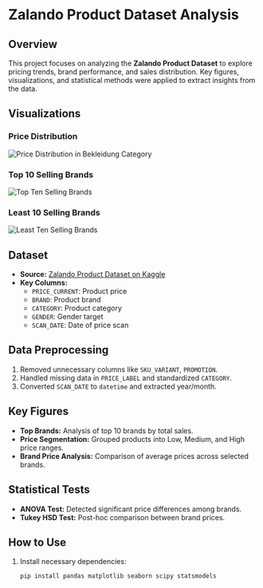 # Zalando Product Dataset Analysis

## Overview
This project focuses on analyzing the **Zalando Product Dataset** to explore pricing trends, brand performance, and sales distribution. Key figures, visualizations, and statistical methods were applied to extract insights from the data.

## Visualizations
### Price Distribution
![Price Distribution in Bekleidung Category](https://github.com/user-attachments/assets/7bb811b0-4aa2-409f-8f20-700b98e746ef)

### Top 10 Selling Brands
![Top Ten Selling Brands](https://github.com/user-attachments/assets/25bb2309-bedc-4a6e-9bd0-d3d225428723)

### Least 10 Selling Brands
![Least Ten Selling Brands](https://github.com/user-attachments/assets/6dfd5d4d-dc0c-40cb-80e1-a20ffeb33afe)

## Dataset
- **Source:** [Zalando Product Dataset on Kaggle](https://www.kaggle.com/datasets/polartech/zalando-product-dataset)
- **Key Columns:**
  - `PRICE_CURRENT`: Product price
  - `BRAND`: Product brand
  - `CATEGORY`: Product category
  - `GENDER`: Gender target
  - `SCAN_DATE`: Date of price scan

## Data Preprocessing
1. Removed unnecessary columns like `SKU_VARIANT`, `PROMOTION`.
2. Handled missing data in `PRICE_LABEL` and standardized `CATEGORY`.
3. Converted `SCAN_DATE` to `datetime` and extracted year/month.

## Key Figures
- **Top Brands:** Analysis of top 10 brands by total sales.
- **Price Segmentation:** Grouped products into Low, Medium, and High price ranges.
- **Brand Price Analysis:** Comparison of average prices across selected brands.

## Statistical Tests
- **ANOVA Test:** Detected significant price differences among brands.
- **Tukey HSD Test:** Post-hoc comparison between brand prices.

## How to Use
1. Install necessary dependencies:
   ```bash
   pip install pandas matplotlib seaborn scipy statsmodels
